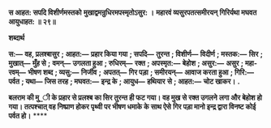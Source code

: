 **स आहत: सपदि विशीर्णमस्तको** **मुखाद्वमन्रुधिरमपस्मृतोऽसुर: ।** **महारवं व्यसुरपतत्समीरयन्** **गिरिर्यथा मघवत आयुधाहत: ॥ २९॥** 

**शब्दार्थ** 

**स:—** **वह, प्रलश्बासुर** **; आहत:—** **प्रहार किया गया** **; सपदि—** **तुरन्त** **; विशीर्ण—** **विदीर्ण** **; मस्तक:—** **सिर** **; मुखात्—** **मुँह से** **;** **वमन्—** **उगलता हुआ** **; रुधिरम्—** **रक्त** **; अपस्मृत:—** **बेहोश** **; असुर:—** **असुर** **; महा-रवम्—** **भीषण शब्द** **; व्यसु:—** **निर्जीव** **;** **अपतत्—** **गिर पड़ा** **; समीरयन्—** **आवाज करता हुआ** **; गिरि:—** **पर्वत** **; यथा—** **जिस तरह** **; मघवत:—** **इन्द्र के** **; आयुध—** **हथियार** **से** **; आहत:—** **चोट खाकर।** **.** 

**बलराम की मु_ी के प्रहार से प्रलश्ब का सिर तुरन्त ही फट गया। वह मुख से रक्त उगलने** **लगा और बेहोश हो गया। तत्पश्चात् वह निष्प्राण होकर पृथ्वी पर भीषण धमाके के साथ ऐसे** **गिर पड़ा मानो इन्द्र द्वारा विनष्ट कोई पर्वत हो।** **** 